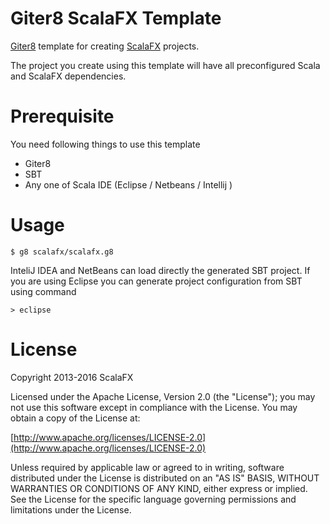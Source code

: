 Giter8 ScalaFX Template 
=======================

[Giter8](https://github.com/foundweekends/giter8) template for creating [ScalaFX](http://scalafx.org) projects.

The project you create using this template will have all preconfigured Scala and ScalaFX dependencies. 

Prerequisite
============
You need following things to use this template

* Giter8
* SBT
* Any one of Scala IDE (Eclipse / Netbeans / Intellij )

Usage
=====
    $ g8 scalafx/scalafx.g8

InteliJ IDEA and NetBeans can load directly the generated SBT project. 
If you are using Eclipse you can generate project configuration from SBT using command

    > eclipse

License
=======

Copyright 2013-2016 ScalaFX

Licensed under the Apache License, Version 2.0 (the "License"); you may not use this software except in compliance with the License. You may obtain a copy of the License at:

[http://www.apache.org/licenses/LICENSE-2.0](http://www.apache.org/licenses/LICENSE-2.0)

Unless required by applicable law or agreed to in writing, software distributed under the License is distributed on an "AS IS" BASIS, WITHOUT WARRANTIES OR CONDITIONS OF ANY KIND, either express or implied. See the License for the specific language governing permissions and limitations under the License.
